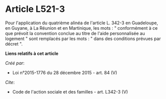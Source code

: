 # Article L521-3

Pour l'application du quatrième alinéa de l'article L. 342-3 en Guadeloupe, en Guyane, à La Réunion et en Martinique, les
mots : " conformément à ce que prévoit la convention conclue au titre de l'aide personnalisée au logement " sont remplacés
par les mots : " dans des conditions prévues par décret ".

**Liens relatifs à cet article**

_Créé par_:

  - Loi n°2015-1776 du 28 décembre 2015 - art. 84 (V)

_Cite_:

  - Code de l'action sociale et des familles - art. L342-3 (V)
